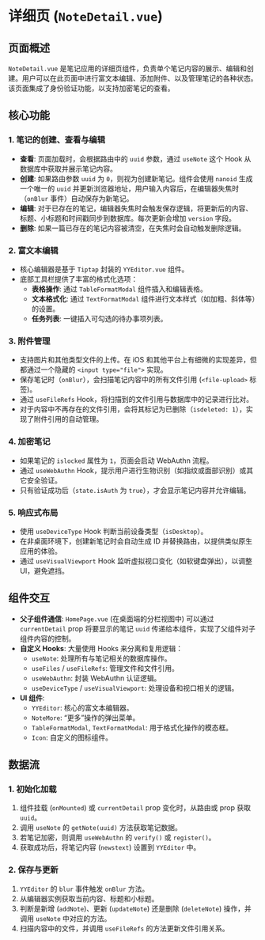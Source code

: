 # 详细页 (`NoteDetail.vue`)

## 页面概述

`NoteDetail.vue` 是笔记应用的详细页组件，负责单个笔记内容的展示、编辑和创建。用户可以在此页面中进行富文本编辑、添加附件、以及管理笔记的各种状态。该页面集成了身份验证功能，以支持加密笔记的查看。

## 核心功能

### 1. 笔记的创建、查看与编辑

- **查看**: 页面加载时，会根据路由中的 `uuid` 参数，通过 `useNote` 这个 Hook 从数据库中获取并展示笔记内容。
- **创建**: 如果路由参数 `uuid` 为 `0`，则视为创建新笔记。组件会使用 `nanoid` 生成一个唯一的 `uuid` 并更新浏览器地址，用户输入内容后，在编辑器失焦时（`onBlur` 事件）自动保存为新笔记。
- **编辑**: 对于已存在的笔记，编辑器失焦时会触发保存逻辑，将更新后的内容、标题、小标题和时间戳同步到数据库。每次更新会增加 `version` 字段。
- **删除**: 如果一篇已存在的笔记内容被清空，在失焦时会自动触发删除逻辑。

### 2. 富文本编辑

- 核心编辑器是基于 `Tiptap` 封装的 `YYEditor.vue` 组件。
- 底部工具栏提供了丰富的格式化选项：
  - **表格操作**: 通过 `TableFormatModal` 组件插入和编辑表格。
  - **文本格式化**: 通过 `TextFormatModal` 组件进行文本样式（如加粗、斜体等）的设置。
  - **任务列表**: 一键插入可勾选的待办事项列表。

### 3. 附件管理

- 支持图片和其他类型文件的上传。在 iOS 和其他平台上有细微的实现差异，但都通过一个隐藏的 `<input type="file">` 实现。
- 保存笔记时（`onBlur`），会扫描笔记内容中的所有文件引用 (`<file-upload>` 标签)。
- 通过 `useFileRefs` Hook，将扫描到的文件引用与数据库中的记录进行比对。
- 对于内容中不再存在的文件引用，会将其标记为已删除（`isdeleted: 1`），实现了附件引用的自动管理。

### 4. 加密笔记

- 如果笔记的 `islocked` 属性为 `1`，页面会启动 WebAuthn 流程。
- 通过 `useWebAuthn` Hook，提示用户进行生物识别（如指纹或面部识别）或其它安全验证。
- 只有验证成功后（`state.isAuth` 为 `true`），才会显示笔记内容并允许编辑。

### 5. 响应式布局

- 使用 `useDeviceType` Hook 判断当前设备类型（`isDesktop`）。
- 在非桌面环境下，创建新笔记时会自动生成 ID 并替换路由，以提供类似原生应用的体验。
- 通过 `useVisualViewport` Hook 监听虚拟视口变化（如软键盘弹出），以调整 UI，避免遮挡。

## 组件交互

- **父子组件通信**: `HomePage.vue` (在桌面端的分栏视图中) 可以通过 `currentDetail` prop 将要显示的笔记 `uuid` 传递给本组件，实现了父组件对子组件内容的控制。
- **自定义 Hooks**: 大量使用 Hooks 来分离和复用逻辑：
  - `useNote`: 处理所有与笔记相关的数据库操作。
  - `useFiles` / `useFileRefs`: 管理文件和文件引用。
  - `useWebAuthn`: 封装 WebAuthn 认证逻辑。
  - `useDeviceType` / `useVisualViewport`: 处理设备和视口相关的逻辑。
- **UI 组件**:
  - `YYEditor`: 核心的富文本编辑器。
  - `NoteMore`: “更多”操作的弹出菜单。
  - `TableFormatModal`, `TextFormatModal`: 用于格式化操作的模态框。
  - `Icon`: 自定义的图标组件。

## 数据流

### 1. 初始化加载

1.  组件挂载 (`onMounted`) 或 `currentDetail` prop 变化时，从路由或 prop 获取 `uuid`。
2.  调用 `useNote` 的 `getNote(uuid)` 方法获取笔记数据。
3.  若笔记加密，则调用 `useWebAuthn` 的 `verify()` 或 `register()`。
4.  获取成功后，将笔记内容 (`newstext`) 设置到 `YYEditor` 中。

### 2. 保存与更新

1.  `YYEditor` 的 `blur` 事件触发 `onBlur` 方法。
2.  从编辑器实例获取当前内容、标题和小标题。
3.  判断是新增 (`addNote`)、更新 (`updateNote`) 还是删除 (`deleteNote`) 操作，并调用 `useNote` 中对应的方法。
4.  扫描内容中的文件，并调用 `useFileRefs` 的方法更新文件引用关系。
